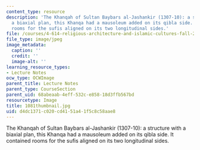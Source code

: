 ```yaml
---
content_type: resource
description: 'The Khanqah of Sultan Baybars al-Jashankir (1307-10): a structure with
  a biaxial plan, this Khanqa had a mausoleum added on its qibla side. It contained
  rooms for the sufis aligned on its two longitudinal sides.'
file: /courses/4-614-religious-architecture-and-islamic-cultures-fall-2002/d4dc1371c020cd4151a41f5c8c58aae8_1081thumbnail.jpg
file_type: image/jpeg
image_metadata:
  caption: ''
  credit: ''
  image-alt: ''
learning_resource_types:
- Lecture Notes
ocw_type: OCWImage
parent_title: Lecture Notes
parent_type: CourseSection
parent_uid: 68abeaab-4eff-532c-e858-18d3ffb567bd
resourcetype: Image
title: 1081thumbnail.jpg
uid: d4dc1371-c020-cd41-51a4-1f5c8c58aae8
---
```

The Khanqah of Sultan Baybars al-Jashankir (1307-10): a structure with a biaxial plan, this Khanqa had a mausoleum added on its qibla side. It contained rooms for the sufis aligned on its two longitudinal sides.

